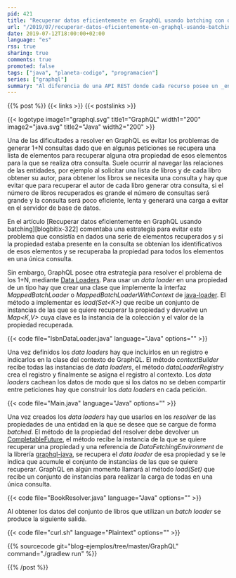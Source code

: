 ```yaml
---
pid: 421
title: "Recuperar datos eficientemente en GraphQL usando batching con data loaders"
url: "/2019/07/recuperar-datos-eficientemente-en-graphql-usando-batching-con-data-loaders/"
date: 2019-07-12T18:00:00+02:00
language: "es"
rss: true
sharing: true
comments: true
promoted: false
tags: ["java", "planeta-codigo", "programacion"]
series: ["graphql"]
summary: "Al diferencia de una API REST donde cada recurso posee un _endpoint_ propio en GraphQL los recursos están relacionados y forman un grafo. Por otro lado las propiedades devueltas en una consulta de GraphQL son las que se indiquen en la consulta en vez de prefijadas como en una API REST. Hay que tener en cuenta que GraphQL para recuperar las propiedades de las entidades usa un _resolver_ y las recupera una a una, si se devuelve una lista de elementos y de cada uno de esos elementos otra propiedad para la que hay que generar una consulta adicional a la base de datos el rendimiento no será bueno. Los _data loaders_ permiten recuperar las propiedades relacionadas de una colección de entidades eficientemente evitando el problema 1+N."
---
```


{{% post %}}
{{< links >}}
{{< postslinks >}}

{{< logotype image1="graphql.svg" title1="GraphQL" width1="200" image2="java.svg" title2="Java" width2="200" >}}

Una de las dificultades a resolver en GraphQL es evitar los problemas de generar 1+N consultas dado que en algunas peticiones se recupera una lista de elementos para recuperar alguna otra propiedad de esos elementos para la que se realiza otra consulta. Suele ocurrir al navegar las relaciones de las entidades, por ejemplo al solicitar una lista de libros y de cada libro obtener su autor, para obtener los libros se necesita una consulta y hay que evitar que para recuperar el autor de cada libro generar otra consulta, si el número de libros recuperados es grande el número de consultas será grande y la consulta será poco eficiente, lenta y generará una carga a evitar en el servidor de base de datos.

En el artículo [Recuperar datos eficientemente en GraphQL usando batching][blogbitix-322] comentaba una estrategia para evitar este problema que consistía en dados una serie de elementos recuperados y si la propiedad estaba presente en la consulta se obtenían los identificativos de esos elementos y se recuperaba la propiedad para todos los elementos en una única consulta.

Sin embargo, GraphQL posee otra estrategia para resolver el problema de los 1+N, mediante [Data Loaders](https://www.graphql-java.com/documentation/v12/batching/). Para usar un _data loader_ en una propiedad de un tipo hay que crear una clase que implemente la interfaz _MappedBatchLoader_ o _MappedBatchLoaderWithContext_ de [java-loader](https://github.com/graphql-java/java-dataloader). El método a implementar es _load(Set\<K>)_ que recibe un conjunto de instancias de las que se quiere recuperar la propiedad y devuelve un _Map\<K,V>_ cuya clave es la instancia de la colección y el valor de la propiedad recuperada.

{{< code file="IsbnDataLoader.java" language="Java" options="" >}}

Una vez definidos los _data loaders_ hay que incluirlos en un registro e indicarlos en la clase del contexto de GraphQL. El método _contextBuilder_ recibe todas las instancias de _data loaders_, el método _dataLoaderRegistry_ crea el registro y finalmente se asigna el registro al contexto. Los _data loaders_ cachean los datos de modo que si los datos no se deben compartir entre peticiones hay que construir los _data loaders_ en cada petición.

{{< code file="Main.java" language="Java" options="" >}}

Una vez creados los _data loaders_ hay que usarlos en los _resolver_ de las propiedades de una entidad en la que se desee que se cargue de forma _batched_. El método de la propiedad del resolver debe devolver un [CompletableFuture](https://docs.oracle.com/en/java/javase/11/docs/api/java.base/java/util/concurrent/CompletableFuture.html), el método recibe la instancia de la que se quiere recuperar una propiedad y una referencia de _DataFetchingEnvironment_ de la librería [graphql-java](https://www.graphql-java.com/), se recupera el _data loader_ de esa propiedad y se le indica que acumule el conjunto de instancias de las que se quiere recuperar. GraphQL en algún momento llamará al método _load(Set<K>)_ que recibe un conjunto de instancias para realizar la carga de todas en una única consulta.

{{< code file="BookResolver.java" language="Java" options="" >}}

Al obtener los datos del conjunto de libros que utilizan un _batch loader_ se produce la siguiente salida.

{{< code file="curl.sh" language="Plaintext" options="" >}}

{{% sourcecode git="blog-ejemplos/tree/master/GraphQL" command="./gradlew run" %}}

{{% /post %}}
